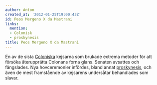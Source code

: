 ```yaml
---
author: Anton
created_at: '2012-01-25T19:00:43Z'
id: Peos Mergeno X da Mastrani
links:
  mention:
  - Colonisk
  - proskynesis
title: Peos Mergeno X da Mastrani
---
```


En av de sista [Coloniska] kejsarna som brukade extrema metoder för att försöka återupprätta
Colonans forna glans. Senaten avsattes och fängslades. Nya hovceremonier infördes, bland annat
[proskynesis], och även de mest framstående av kejsarens undersåtar behandlades som slavar.

  [Coloniska]: Colonisk
  [proskynesis]: proskynesis
